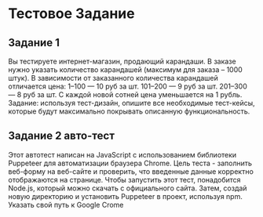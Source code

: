 # Тестовое Задание

## Задание 1 
Вы тестируете интернет-магазин, продающий карандаши. 
В заказе нужно указать количество карандашей (максимум для заказа – 1000 штук). В зависимости от заказанного количества 
карандашей отличается цена:
1–100 — 10 руб за шт.
101–200 — 9 руб за шт.
201–300 — 8 руб за шт.
С каждой новой сотней цена уменьшается на 1 рубль. Задание: используя тест-дизайн, опишите
все необходимые тест-кейсы, которые будут максимально покрывать описанную
функциональность.

## Задание 2 авто-тест
Этот автотест написан на JavaScript с использованием библиотеки Puppeteer для автоматизации браузера Chrome. 
Цель теста - заполнить веб-форму на веб-сайте и проверить, что введенные данные корректно отображаются на странице.
Чтобы запустить этот тест, понадобится Node.js, который можно скачать с официального сайта. Затем, создай новую директорию и установить 
Puppeteer в проект, используя npm.
Указать свой путь к Google Crome
